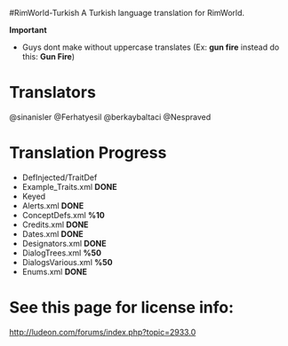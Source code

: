 #RimWorld-Turkish
A Turkish language translation for RimWorld.

**Important**
* Guys dont make without uppercase translates (Ex: **gun fire** instead do this: **Gun Fire**) 

# Translators
@sinanisler
@Ferhatyesil
@berkaybaltaci
@Nespraved


# Translation Progress
* DefInjected/TraitDef
 * Example_Traits.xml **DONE**
* Keyed
 * Alerts.xml **DONE**
 * ConceptDefs.xml **%10**
 * Credits.xml  **DONE**
 * Dates.xml **DONE**
 * Designators.xml **DONE**
 * DialogTrees.xml **%50**
 * DialogsVarious.xml **%50**
 * Enums.xml **DONE**

# See this page for license info:
http://ludeon.com/forums/index.php?topic=2933.0
